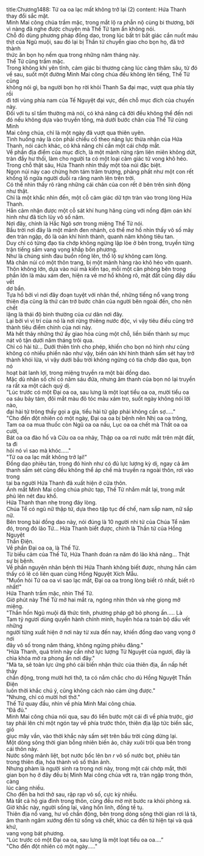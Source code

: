 title:Chương1488: Tứ oa oa lạc mất không trở lại (2)
content:
Hứa Thanh thay đổi sắc mặt.<br>Minh Mai công chúa trầm mặc, trong mắt lộ ra phẫn nộ cùng bi thương, bởi<br>vì nàng đã nghe được chuyện mà Thế Tử tạm ẩn không nói.<br>Chỗ đó dùng phương pháp đồng dao, trong lúc bất tri bất giác cắn nuốt máu<br>thịt của Ngũ muội, sau đó lại bị Thần tử chuyển giao cho bọn họ, đã trở thành<br>thức ăn bọn họ nếm qua trong những năm tháng này.<br>Thế Tử cũng trầm mặc.<br>Trong không khí yên tĩnh, cảm giác bi thương càng lúc càng thâm sâu, từ đó<br>về sau, suốt một đường Minh Mai công chúa đều không lên tiếng, Thế Tử cũng<br>không nói gì, ba người bọn họ rời khỏi Thanh Sa đại mạc, vượt qua phía tây rồi<br>đi tới vùng phía nam của Tế Nguyệt đại vực, đến chỗ mục đích của chuyến này.<br>Đối với tu sĩ tầm thường mà nói, có khả năng cả đời đều không thể đến nơi<br>đó nếu không dựa vào truyền tống, mà dưới bước chân của Thế Tử cùng Minh<br>Mai công chúa, chỉ là một ngày đã vượt qua thiên uyên.<br>Tình huống này là còn phải chiếu cố theo năng lực thừa nhận của Hứa<br>Thanh, nói cách khác, có khả năng chỉ cần một cái chớp mắt.<br>Về phần địa điểm của mục đích, là một mảnh rừng rậm liên miên không dứt,<br>tràn đầy hư thối, làm cho người ta có một loại cảm giác tử vong khô héo.<br>Trong chỗ thật sâu, Hứa Thanh nhìn thấy một tòa núi đặc biệt.<br>Ngọn núi này cao chừng hơn tám trăm trượng, phảng phất như một con rết<br>khổng lồ ngửa người duỗi ra răng nanh lên trên trời.<br>Có thể nhìn thấy rõ ràng những cái chân của con rết ở bên trên sinh động<br>như thật.<br>Chỉ là một khắc nhìn đến, một cỗ cảm giác dữ tợn tràn vào trong lòng Hứa<br>Thanh.<br>Hắn cảm nhận được một cỗ sát khí hung hăng cùng với nồng đậm oán khí<br>hình như đã tích lũy vô số năm.<br>Nơi đây, chính là Hắc Ngô sơn trong miệng Thế Tử nói.<br>Bầu trời nơi đây là một mảnh đen nhánh, có thể mơ hồ nhìn thấy vô số mây<br>đen tràn ngập, đó là oán khí hình thành, quanh năm không tiêu tan.<br>Duy chỉ có từng đạo tia chớp không ngừng lập lòe ở bên trong, truyền từng<br>trận tiếng sấm vang vọng khắp bốn phương.<br>Như là chúng sinh đau buồn rống lên, thổ lộ sự không cam lòng.<br>Mà chân núi có một thôn trang, bị một mảnh hàng rào khô héo vờn quanh.<br>Thôn không lớn, dựa vào núi mà kiến tạo, mỗi một căn phòng bên trong<br>phần lớn là màu xám đen, hiện ra vẻ mơ hồ không rõ, mặt đất cũng đầy dấu vết<br>dơ bẩn.<br>Tựa hồ bởi vì nơi đây đoạn tuyệt với nhân thế, những tiếng nổ vang trong<br>thiên địa cũng là thứ cản trở bước chân của người bên ngoài đến, cho nên chết<br>lặng là thái độ bình thường của cư dân nơi đây.<br>Lại bởi vì vị trí của nó là nơi rừng thiêng nước độc, vì vậy tiêu điều cũng trở<br>thành tiêu điểm chính của nơi này.<br>Mà hết thảy những thứ ấy giao hòa cùng một chỗ, liền biến thành sự mục<br>nát vô tận dưới năm tháng trôi qua.<br>Chỉ có hài tử... Dưới thiên tính cho phép, khiến cho bọn nó hình như cũng<br>không có nhiều phiền não như vậy, biến oán khí hình thành sấm sét hay trở<br>thành khói lửa, vì vậy dưới bầu trời không ngừng có tia chớp đảo qua, bọn nó<br>hoạt bát lanh lợi, trong miệng truyền ra một bài đồng dao.<br>Mặc dù nhân số chỉ có năm sáu đứa, nhưng âm thanh của bọn nó lại truyền<br>ra rất xa một cách quỷ dị.<br>"Lúc trước có một Đại oa oa, sau lưng là một loạt tiểu oa oa, mười tiểu oa<br>oa sáu bảy tám, đôi mắt màu đỏ tóc màu xám tro, suốt ngày không nói lời nào,<br>đại hài tử trông thấy gọi a gia, tiểu hài tử gặp phải không cần sợ....."<br>"Cho đến đột nhiên có một ngày, Đại oa oa bị bệnh nên Nhị oa oa trông,<br>Tam oa oa mua thuốc còn Ngũ oa oa nấu, Lục oa oa chết mà Thất oa oa cười,<br>Bát oa oa đào hố và Cửu oa oa nhảy, Thập oa oa rơi nước mắt trên mặt đất, ta đi<br>hỏi nó vì sao mà khóc....."<br>"Tứ oa oa lạc mất không trở lại!"<br>Đồng dao phiêu tán, trong đó hình như có đủ lực lượng kỳ dị, ngay cả âm<br>thanh sấm sét cũng đều không thể áp chế mà truyền ra ngoài thôn, rơi vào trong<br>tai ba người Hứa Thanh đã xuất hiện ở cửa thôn.<br>Ánh mắt Minh Mai công chúa phức tạp, Thế Tử nhắm mắt lại, trong mắt<br>phủ lên nét đau khổ.<br>Hứa Thanh than nhẹ trong đáy lòng.<br>Chúa Tể có ngũ nữ thập tử, dựa theo tập tục đế chế, nam sắp nam, nữ sắp<br>nữ.<br>Bên trong bài đồng dao này, nói đúng là 10 người nhi tử của Chúa Tể năm<br>đó, trong đó lão Tứ... Hứa Thanh biết được, chính là Thần tử của Hồng Nguyệt<br>Thần Điện.<br>Về phần Đại oa oa, là Thế Tử.<br>Từ biểu cảm của Thế Tử, Hứa Thanh đoán ra năm đó lão khả năng... Thật<br>sự bị bệnh.<br>Về phần nguyên nhân bệnh thì Hứa Thanh không biết được, nhưng hắn cảm<br>thấy có lẽ có liên quan cùng Hồng Nguyệt Xích Mẫu.<br>"Muốn hỏi Tứ oa oa vì sao lạc mất, Đại oa oa trong lòng biết rõ nhất, biết rõ<br>nhất!"<br>Hứa Thanh trầm mặc, nhìn Thế Tử.<br>Giờ phút này Thế Tử mở hai mắt ra, ngóng nhìn thôn và nhẹ giọng mở<br>miệng.<br>"Thần hồn Ngũ muội đã thức tỉnh, phương pháp gỡ bỏ phong ấn..... Là<br>Tam tỷ ngươi dùng quyền hành chính mình, huyễn hóa ra toàn bộ dấu vết những<br>người từng xuất hiện ở nơi này từ xưa đến nay, khiến đồng dao vang vọng ở nơi<br>đây vô số trong năm tháng, không ngừng phiêu đãng."<br>"Hứa Thanh, quá trình này cần nhờ lực lượng Tử Nguyệt của ngươi, đây là<br>chìa khóa mở ra phong ấn nơi đây."<br>"Mà ta, sẽ toàn lực ứng phó cải biến nhận thức của thiên địa, ẩn nấp hết thảy<br>chấn động, trong mười hơi thở, ta có nắm chắc cho dù Hồng Nguyệt Thần Điện<br>luôn thời khắc chú ý, cũng không cách nào cảm ứng được."<br>"Nhưng, chỉ có mười hơi thở."<br>Thế Tử quay đầu, nhìn về phía Minh Mai công chúa.<br>"Đã đủ."<br>Minh Mai công chúa nói qua, sau đó liền bước một cái đi về phía trước, giơ<br>tay phải lên chỉ một ngón tay về phía trước thôn, thiên địa lập tức biến sắc, gió<br>giục mây vần, vào thời khắc này sấm sét trên bầu trời cũng dừng lại.<br>Một dòng sông thời gian bỗng nhiên biến ảo, chảy xuôi trôi qua bên trong<br>cái thôn này.<br>Nước sông mãnh liệt, bọt nước bốc lên b*n r* vô số nước bọt, phiêu tán<br>trong thiên địa, hóa thành vô số thân ảnh.<br>Nhưng phàm là người sinh ra trong nơi này, trong một cái chớp mắt, thời<br>gian bọn họ ở đây đều bị Minh Mai công chúa vớt ra, tràn ngập trong thôn, càng<br>lúc càng nhiều.<br>Cho đến ba hơi thở sau, rập rạp vô số, cực kỳ nhiều.<br>Mà tất cả hộ gia đình trong thôn, cũng đều mờ mịt bước ra khỏi phòng xá.<br>Giờ khắc này, người sống lại, vãng hồn linh, đồng tề tụ.<br>Thiên địa nổ vang, hư vô chấn động, bên trong dòng sông thời gian rơi lả tả,<br>âm thanh ngâm xướng đến từ sống và chết, khúc ca đến từ hiện tại và quá khứ,<br>vang vọng bát phương.<br>"Lúc trước có một Đại oa oa, sau lưng là một loạt tiểu oa oa....”<br>"Cho đến đột nhiên có một ngày....."